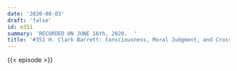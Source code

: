 ```yaml
---
date: '2020-08-03'
draft: 'false'
id: e351
summary: 'RECORDED ON JUNE 16th, 2020.  '
title: '#351 H. Clark Barrett: Consciousness, Moral Judgment, and Cross-cultural Studies'
---
```

{{< episode >}}
